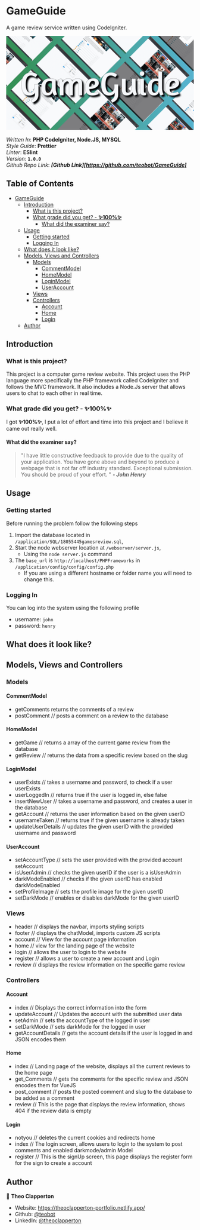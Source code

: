 # GameGuide
A game review service written using CodeIgniter.

![Image of the title](https://raw.githubusercontent.com/teobot/GameGuide/master/GameGuide-min.png)

*Written In*: **PHP CodeIgniter, Node.JS, MYSQL**  
*Style Guide*: **Prettier**  
*Linter*: **ESlint**  
*Version*: **`1.0.0`**  
*Github Repo Link*: ***[Github Link][https://github.com/teobot/GameGuide]***  

## Table of Contents
- [GameGuide](#gameguide)
  - [Introduction](#introduction)
    - [What is this project?](#what-is-this-project)
    - [What grade did you get? - **✨100%✨**](#what-grade-did-you-get---100)
      - [What did the examiner say?](#what-did-the-examiner-say)
  - [Usage](#usage)
    - [Getting started](#getting-started)
    - [Logging In](#logging-in)
  - [What does it look like?](#what-does-it-look-like)
  - [Models, Views and Controllers](#models-views-and-controllers)
    - [Models](#models)
      - [CommentModel](#commentmodel)
      - [HomeModel](#homemodel)
      - [LoginModel](#loginmodel)
      - [UserAccount](#useraccount)
    - [Views](#views)
    - [Controllers](#controllers)
      - [Account](#account)
      - [Home](#home)
      - [Login](#login)
  - [Author](#author)

## Introduction
### What is this project?
This project is a computer game review website. This project uses the PHP language more specifically the PHP framework called CodeIgniter and follows the MVC framework. It also includes a Node.Js server that allows users to chat to each other in real time.

### What grade did you get? - **✨100%✨**
I got **✨100%✨**, I put a lot of effort and time into this project and I believe it came out really well.

#### What did the examiner say?
> "I have little constructive feedback to provide due to the quality of your application. You have gone above and beyond to produce a webpage that is not far off industry standard. Exceptional submission. You should be proud of your effort.
" ***- John Henry***

## Usage
### Getting started
Before running the problem follow the following steps
1. Import the database located in `/application/SQL/18055445gamesreview.sql`,
2. Start the node webserver location at `/webserver/server.js`,
   - Using the `node server.js` command
3. The `base_url` is `http://localhost/PHPFrameworks` in `/application/config/config/config.php`
    - If you are using a different hostname or folder name you will need to change this.

### Logging In
You can log into the system using the following profile
- username: `john`
- password: `henry`


## What does it look like?


## Models, Views and Controllers
### Models
#### CommentModel
- getComments returns the comments of a review
- postComment // posts a comment on a review to the database
#### HomeModel
- getGame // returns a array of the current game review from the database
- getReview // returns the data from a specific review based on the slug
#### LoginModel
- userExists // takes a username and password, to check if a user userExists
- userLoggedIn // returns true if the user is logged in, else false
- insertNewUser // takes a username and password, and creates a user in the database
- getAccount // returns the user information based on the given userID
- usernameTaken // returns true if the given username is already taken
- updateUserDetails // updates the given userID with the provided username and password
#### UserAccount
- setAccountType // sets the user provided with the provided account setAccount
- isUserAdmin // checks the given userID if the user is a isUserAdmin
- darkModeEnabled // checks if the given userID has enabled darkModeEnabled
- setProfileImage // sets the profile image for the given userID
- setDarkMode // enables or disables darkMode for the given userID
### Views
- header // displays the navbar, imports styling scripts
- footer // displays the chatModel, imports custom JS scripts
- account // View for the account page information
- home // view for the landing page of the website
- login // allows the user to login to the website
- register // allows a user to create a new account and Login
- review // displays the review information on the specific game review
### Controllers
#### Account
- index // Displays the correct information into the form
- updateAccount // Updates the account with the submitted user data
- setAdmin // sets the accountType of the logged in user
- setDarkMode // sets darkMode for the logged in user
- getAccountDetails // gets the account details if the user is logged in and JSON encodes them
#### Home
- index // Landing page of the website, displays all the current reviews to the home page
- get_Comments // gets the comments for the specific review and JSON encodes them for VueJS
- post_comment // posts the posted comment and slug to the database to be added as a comment
- review // This is the page that displays the review information, shows 404 if the review data is empty
#### Login
- notyou // deletes the current cookies and redirects home
- index // The login screen, allows users to login to the system to post comments and enabled darkmode/admin Model
- register // This is the signUp screen, this page displays the register form for the sign to create a account


## Author
👤 **Theo Clapperton**
- Website: https://theoclapperton-portfolio.netlify.app/
- Github: [@teobot](https://github.com/teobot)
- LinkedIn: [@theoclapperton](https://linkedin.com/in/theoclapperton)
